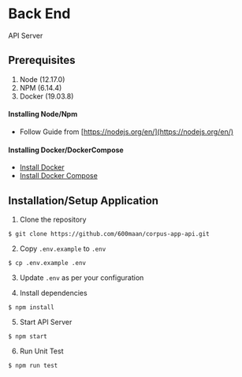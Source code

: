 # Back End

API Server

## Prerequisites 
1. Node (12.17.0)
2. NPM (6.14.4)
3. Docker (19.03.8)


#### Installing Node/Npm
- Follow Guide from [https://nodejs.org/en/](https://nodejs.org/en/)


#### Installing Docker/DockerCompose
- [Install Docker](https://docs.docker.com/install/)
- [Install Docker Compose](https://docs.docker.com/compose/install/)

## Installation/Setup Application
1. Clone the repository
```shell script
$ git clone https://github.com/600maan/corpus-app-api.git
````
2. Copy `.env.example` to `.env`
```shell script
$ cp .env.example .env
```
3. Update `.env` as per your configuration

4. Install dependencies
```shell script
$ npm install
```
5. Start API Server
```shell script
$ npm start
```
6. Run Unit Test
```shell script
$ npm run test
```
